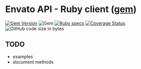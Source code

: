 # Envato API - Ruby client ([gem](https://rubygems.org/gems/envato))

[![Gem Version](https://badge.fury.io/rb/envato.svg)](https://badge.fury.io/rb/envato)
![Gem](https://shields.api-test.nl/gem/dt/envato)
[![Ruby specs](https://github.com/ruby-api-client/envato/actions/workflows/ci.yml/badge.svg)](https://github.com/ruby-api-client/envato/actions/workflows/ci.yml)
[![Coverage Status](https://coveralls.io/repos/github/ruby-api-client/envato/badge.svg?branch=master)](https://coveralls.io/github/ruby-api-client/envato?branch=master)
![GitHub code size in bytes](https://shields.api-test.nl/github/languages/code-size/ruby-api-client/envato)

## TODO

- examples
- document methods
